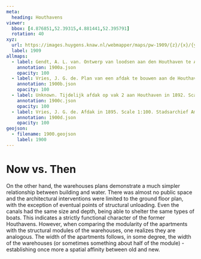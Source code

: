 ```yaml
---
meta:
  heading: Houthavens
viewer:
  bbox: [4.876851,52.39315,4.881441,52.395791]
  rotation: 40
xyz:
  url: https://images.huygens.knaw.nl/webmapper/maps/pw-1909/{z}/{x}/{y}.png
  label: 1909
allmaps:
  - label: Gendt, A. L. van. Ontwerp van loodsen aan den Houthaven te Amsterdam voor de firma Bontekoning en Aukes in 1876. Scale 1:200. Stadsarchief Amsterdam.
    annotation: 1900a.json
    opacity: 100
  - label: Vries, J. G. de. Plan van een afdak te bouwen aan de Houthaven op vak IV verhuurd aan de Heeren Altius em Comp te Amsterdam in 1897. Scale 1:100. Stadsarchief Amsterdam.
    annotation: 1900b.json
    opacity: 100
  - label: Unknown. Tijdelijk afdak op vak 2 aan Houthaven in 1892. Scale 1:100. Stadsarchief Amsterdam.
    annotation: 1900c.json
    opacity: 100
  - label: Vries, J. G. de. Afdak in 1895. Scale 1:100. Stadsarchief Amsterdam.
    annotation: 1900d.json
    opacity: 100
geojson:
  - filename: 1900.geojson
    label: 1900
---
```

# Now vs. Then
On the other hand, the warehouses plans demonstrate a much simpler relationship between building and water. There was almost no public space and the architectural interventions were limited to the ground floor plan, with the exception of eventual points of structural unloading. Even the canals had the same size and depth, being able to shelter the same types of boats. This indicates a strictly functional character of the former Houthavens. However, when comparing the modularity of the apartments with the structural modules of the warehouses, one realizes they are analogous. The width of the apartments follows, in some degree, the width of the warehouses (or sometimes something about half of the module) - establishing once more a spatial affinity between old and new.
